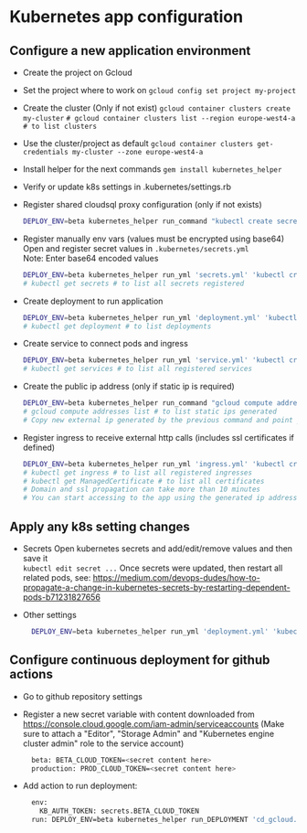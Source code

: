 # Kubernetes app configuration

## Configure a new application environment
- Create the project on Gcloud
- Set the project where to work on
    `gcloud config set project my-project`
    
- Create the cluster (Only if not exist)
    `gcloud container clusters create my-cluster`
    `# gcloud container clusters list --region europe-west4-a # to list clusters`
  
- Use the cluster/project as default
    `gcloud container clusters get-credentials my-cluster --zone europe-west4-a`
  
- Install helper for the next commands
  `gem install kubernetes_helper`
  
- Verify or update k8s settings in .kubernetes/settings.rb

- Register shared cloudsql proxy configuration (only if not exists)
    ```bash
    DEPLOY_ENV=beta kubernetes_helper run_command "kubectl create secret generic <%=deployment.cloud_secret_name%> --from-file=credentials.json=<path-to-downloaded/credentials.json>"
    ```
    
- Register manually env vars (values must be encrypted using base64) 
    Open and register secret values in `.kubernetes/secrets.yml`     
    Note: Enter base64 encoded values
    ```bash
    DEPLOY_ENV=beta kubernetes_helper run_yml 'secrets.yml' 'kubectl create'
    # kubectl get secrets # to list all secrets registered
    ```

- Create deployment to run application
    ```bash
    DEPLOY_ENV=beta kubernetes_helper run_yml 'deployment.yml' 'kubectl create'
    # kubectl get deployment # to list deployments
    ```

- Create service to connect pods and ingress
    ```bash
    DEPLOY_ENV=beta kubernetes_helper run_yml 'service.yml' 'kubectl create'
    # kubectl get services # to list all registered services
    ```

- Create the public ip address (only if static ip is required)
    ```bash
    DEPLOY_ENV=beta kubernetes_helper run_command "gcloud compute addresses create <%=ingress.ip_name%> --global"
    # gcloud compute addresses list # to list static ips generated
    # Copy new external ip generated by the previous command and point your domain to it
    ```
  
- Register ingress to receive external http calls (includes ssl certificates if defined)
    ```bash
    DEPLOY_ENV=beta kubernetes_helper run_yml 'ingress.yml' 'kubectl create'
    # kubectl get ingress # to list all registered ingresses
    # kubectl get ManagedCertificate # to list all certificates
    # Domain and ssl propagation can take more than 10 minutes
    # You can start accessing to the app using the generated ip address
    ```

## Apply any k8s setting changes
- Secrets
  Open kubernetes secrets and add/edit/remove values and then save it    
  `kubectl edit secret ...`
  Once secrets were updated, then restart all related pods, see: https://medium.com/devops-dudes/how-to-propagate-a-change-in-kubernetes-secrets-by-restarting-dependent-pods-b71231827656
  
- Other settings
  ```bash
    DEPLOY_ENV=beta kubernetes_helper run_yml 'deployment.yml' 'kubectl apply'
  ```

## Configure continuous deployment for github actions
* Go to github repository settings
* Register a new secret variable with content downloaded from https://console.cloud.google.com/iam-admin/serviceaccounts 
    (Make sure to attach a "Editor", "Storage Admin" and "Kubernetes engine cluster admin" role to the service account)
  ```bash
    beta: BETA_CLOUD_TOKEN=<secret content here>
    production: PROD_CLOUD_TOKEN=<secret content here>
  ```
  
* Add action to run deployment:
  ```bash
    env:
      KB_AUTH_TOKEN: secrets.BETA_CLOUD_TOKEN
    run: DEPLOY_ENV=beta kubernetes_helper run_DEPLOYMENT 'cd_gcloud.sh'
  ```  